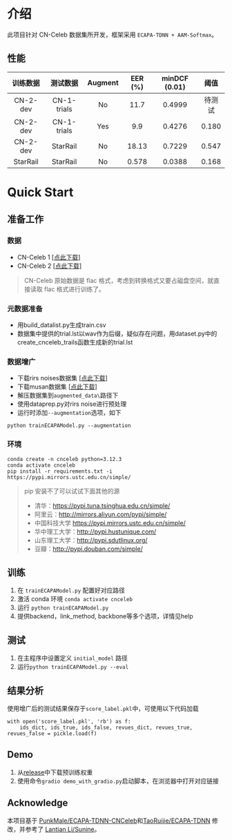 # 介绍

此项目针对 CN-Celeb 数据集所开发，框架采用 `ECAPA-TDNN + AAM-Softmax`。

## 性能

|   训练数据   |    测试数据     | Augment | EER (%) | minDCF (0.01) | 阈值|
|:--------:|:-----------:|:-------:|:-------:|:-------------:|:---:|
| CN-2-dev | CN-1-trials |   No    |  11.7   |    0.4999     |待测试|
| CN-2-dev | CN-1-trials |   Yes   |  9.9   |    0.4276     |0.180|
| CN-2-dev | StarRail |   No   |  18.13   |    0.7229     |0.547|
| StarRail | StarRail |   No   |  0.578   |    0.0388     |0.168|

# Quick Start

## 准备工作

### 数据
* CN-Celeb 1  [[点此下载]](http://openslr.org/82/)
* CN-Celeb 2  [[点此下载]](http://openslr.org/82/)
> CN-Celeb 原始数据是 flac 格式，考虑到转换格式又要占磁盘空间，就直接读取 flac 格式进行训练了。

### 元数据准备
* 用build_datalist.py生成train.csv
* 数据集中提供的trial.lst以wav作为后缀，疑似存在问题，用dataset.py中的create_cnceleb_trails函数生成新的trial.lst

### 数据增广
* 下载rirs noises数据集 [[点此下载]](http://openslr.org/28/)
* 下载musan数据集 [[点此下载]](http://openslr.org/17/)
* 解压数据集到`augmented_data\`路径下
* 使用dataprep.py对rirs noise进行预处理
* 运行时添加`--augmentation`选项，如下
```
python trainECAPAModel.py --augmentation
```

### 环境

```
conda create -n cnceleb python=3.12.3
conda activate cnceleb
pip install -r requirements.txt -i https://pypi.mirrors.ustc.edu.cn/simple/
```
> pip 安装不了可以试试下面其他的源
> * 清华：https://pypi.tuna.tsinghua.edu.cn/simple/
> * 阿里云：http://mirrors.aliyun.com/pypi/simple/
> * 中国科技大学 https://pypi.mirrors.ustc.edu.cn/simple/
> * 华中理工大学：http://pypi.hustunique.com/
> * 山东理工大学：http://pypi.sdutlinux.org/
> * 豆瓣：http://pypi.douban.com/simple/


## 训练
1. 在 `trainECAPAModel.py` 配置好对应路径
2. 激活 conda 环境 `conda activate cnceleb`
3. 运行 `python trainECAPAModel.py`
4. 提供backend，link_method, backbone等多个选项，详情见help

## 测试
1. 在主程序中设置定义 `initial_model` 路径
2. 运行`python trainECAPAModel.py --eval`

## 结果分析
使用增广后的测试结果保存于`score_label.pkl`中，可使用以下代码加载
```
with open('score_label.pkl', 'rb') as f:
    ids_dict, ids_true, ids_false, revues_dict, revues_true, revues_false = pickle.load(f)
```

## Demo
1. 从[release](https://github.com/ZhaoQinlao/ECAPA-TDNN-CNCeleb/releases)中下载预训练权重
2. 使用命令`gradio demo_with_gradio.py`启动脚本，在浏览器中打开对应链接

## Acknowledge

本项目基于 [PunkMale/ECAPA-TDNN-CNCeleb](https://github.com/PunkMale/ECAPA-TDNN-CNCeleb)和[TaoRuijie/ECAPA-TDNN](https://github.com/TaoRuijie/ECAPA-TDNN) 修改，并参考了 [Lantian Li/Sunine](https://gitlab.com/csltstu/sunine)。
